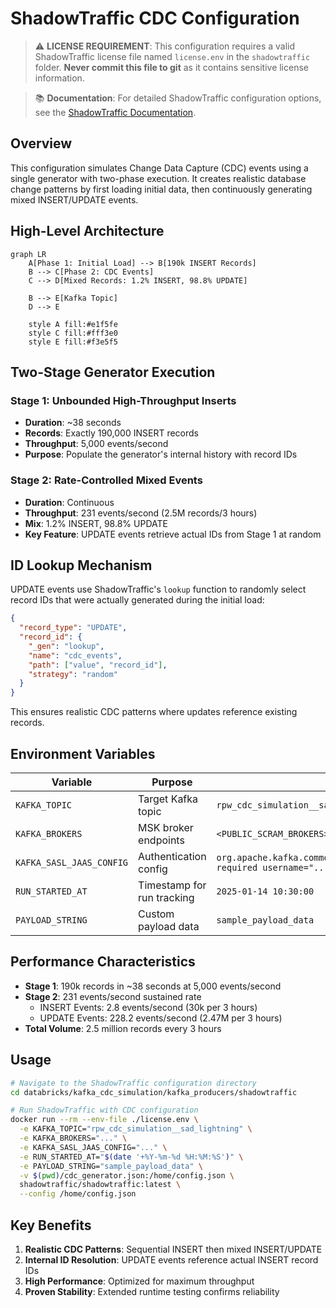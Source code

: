 # ShadowTraffic CDC Configuration

> ⚠️ **LICENSE REQUIREMENT**: This configuration requires a valid ShadowTraffic license file named `license.env` in the `shadowtraffic` folder. **Never commit this file to git** as it contains sensitive license information.

> 📚 **Documentation**: For detailed ShadowTraffic configuration options, see the [ShadowTraffic Documentation](https://docs.shadowtraffic.io/).

## Overview

This configuration simulates Change Data Capture (CDC) events using a single generator with two-phase execution. It creates realistic database change patterns by first loading initial data, then continuously generating mixed INSERT/UPDATE events.

## High-Level Architecture

```mermaid
graph LR
    A[Phase 1: Initial Load] --> B[190k INSERT Records]
    B --> C[Phase 2: CDC Events]
    C --> D[Mixed Records: 1.2% INSERT, 98.8% UPDATE]
    
    B --> E[Kafka Topic]
    D --> E
    
    style A fill:#e1f5fe
    style C fill:#fff3e0
    style E fill:#f3e5f5
```

## Two-Stage Generator Execution

### Stage 1: Unbounded High-Throughput Inserts
- **Duration**: ~38 seconds
- **Records**: Exactly 190,000 INSERT records
- **Throughput**: 5,000 events/second
- **Purpose**: Populate the generator's internal history with record IDs

### Stage 2: Rate-Controlled Mixed Events
- **Duration**: Continuous
- **Throughput**: 231 events/second (2.5M records/3 hours)
- **Mix**: 1.2% INSERT, 98.8% UPDATE
- **Key Feature**: UPDATE events retrieve actual IDs from Stage 1 at random

## ID Lookup Mechanism

UPDATE events use ShadowTraffic's `lookup` function to randomly select record IDs that were actually generated during the initial load:

```json
{
  "record_type": "UPDATE",
  "record_id": { 
    "_gen": "lookup", 
    "name": "cdc_events", 
    "path": ["value", "record_id"], 
    "strategy": "random" 
  }
}
```

This ensures realistic CDC patterns where updates reference existing records.

## Environment Variables

| Variable | Purpose | Example |
|----------|---------|---------|
| `KAFKA_TOPIC` | Target Kafka topic | `rpw_cdc_simulation__sad_lightning` |
| `KAFKA_BROKERS` | MSK broker endpoints | `<PUBLIC_SCRAM_BROKERS>` |
| `KAFKA_SASL_JAAS_CONFIG` | Authentication config | `org.apache.kafka.common.security.scram.ScramLoginModule required username="..." password="...";` |
| `RUN_STARTED_AT` | Timestamp for run tracking | `2025-01-14 10:30:00` |
| `PAYLOAD_STRING` | Custom payload data | `sample_payload_data` |

## Performance Characteristics

- **Stage 1**: 190k records in ~38 seconds at 5,000 events/second
- **Stage 2**: 231 events/second sustained rate
  - INSERT Events: 2.8 events/second (30k per 3 hours)
  - UPDATE Events: 228.2 events/second (2.47M per 3 hours)
- **Total Volume**: 2.5 million records every 3 hours

## Usage

```bash
# Navigate to the ShadowTraffic configuration directory
cd databricks/kafka_cdc_simulation/kafka_producers/shadowtraffic

# Run ShadowTraffic with CDC configuration
docker run --rm --env-file ./license.env \
  -e KAFKA_TOPIC="rpw_cdc_simulation__sad_lightning" \
  -e KAFKA_BROKERS="..." \
  -e KAFKA_SASL_JAAS_CONFIG="..." \
  -e RUN_STARTED_AT="$(date '+%Y-%m-%d %H:%M:%S')" \
  -e PAYLOAD_STRING="sample_payload_data" \
  -v $(pwd)/cdc_generator.json:/home/config.json \
  shadowtraffic/shadowtraffic:latest \
  --config /home/config.json
```

## Key Benefits

1. **Realistic CDC Patterns**: Sequential INSERT then mixed INSERT/UPDATE
2. **Internal ID Resolution**: UPDATE events reference actual INSERT record IDs
3. **High Performance**: Optimized for maximum throughput
4. **Proven Stability**: Extended runtime testing confirms reliability 